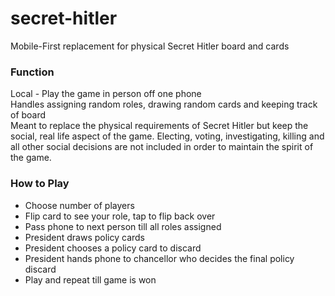 # secret-hitler
Mobile-First replacement for physical Secret Hitler board and cards

### Function
Local - Play the game in person off one phone  
Handles assigning random roles, drawing random cards and keeping track of board  
Meant to replace the physical requirements of Secret Hitler but keep the social, real life aspect of the game. Electing, voting, investigating, killing and all other social decisions are not included in order to maintain the spirit of the game.

### How to Play
- Choose number of players  
- Flip card to see your role, tap to flip back over  
- Pass phone to next person till all roles assigned  
- President draws policy cards  
- President chooses a policy card to discard  
- President hands phone to chancellor who decides the final policy discard
- Play and repeat till game is won  
